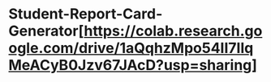 # Student-Report-Card-Generator[https://colab.research.google.com/drive/1aQqhzMpo54II7IlqMeACyB0Jzv67JAcD?usp=sharing]
